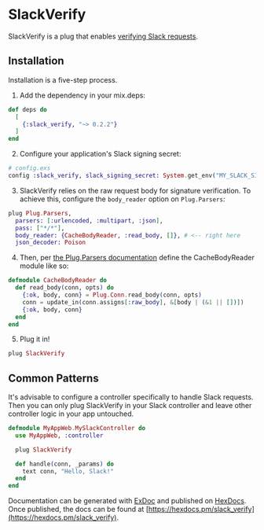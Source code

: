 # SlackVerify

SlackVerify is a plug that enables [verifying Slack requests](https://api.slack.com/docs/verifying-requests-from-slack).

## Installation
Installation is a five-step process.

1) Add the dependency in your mix.deps:
```elixir
def deps do
  [
    {:slack_verify, "~> 0.2.2"}
  ]
end
```

2) Configure your application's Slack signing secret:
```elixir
# config.exs
config :slack_verify, slack_signing_secret: System.get_env("MY_SLACK_SIGNING_SECRET")
```

3) SlackVerify relies on the raw request body for signature verification. To achieve this,
configure the `body_reader` option on `Plug.Parsers`:
```elixir
plug Plug.Parsers,
  parsers: [:urlencoded, :multipart, :json],
  pass: ["*/*"],
  body_reader: {CacheBodyReader, :read_body, []}, # <-- right here
  json_decoder: Poison
```

4) Then, per [the Plug.Parsers documentation](https://hexdocs.pm/plug/Plug.Parsers.html#module-custom-body-reader) define the CacheBodyReader module like so:
```elixir
defmodule CacheBodyReader do
  def read_body(conn, opts) do
    {:ok, body, conn} = Plug.Conn.read_body(conn, opts)
    conn = update_in(conn.assigns[:raw_body], &[body | (&1 || [])])
    {:ok, body, conn}
  end
end
```

5) Plug it in!
```elixir
plug SlackVerify
```

## Common Patterns

It's advisable to configure a controller specifically to handle Slack requests. Then you can only
plug SlackVerify in your Slack controller and leave other controller logic in your app untouched.

```elixir
defmodule MyAppWeb.MySlackController do
  use MyAppWeb, :controller

  plug SlackVerify

  def handle(conn, _params) do
    text conn, "Hello, Slack!"
  end
end
```

Documentation can be generated with [ExDoc](https://github.com/elixir-lang/ex_doc)
and published on [HexDocs](https://hexdocs.pm). Once published, the docs can
be found at [https://hexdocs.pm/slack_verify](https://hexdocs.pm/slack_verify).

